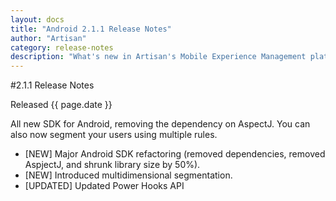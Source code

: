 ```yaml
---
layout: docs
title: "Android 2.1.1 Release Notes"
author: "Artisan"
category: release-notes
description: "What's new in Artisan's Mobile Experience Management platform."
---
```

#2.1.1 Release Notes

Released {{ page.date }}

All new SDK for Android, removing the dependency on AspectJ. You can also now segment your users using multiple rules.

* [NEW] Major Android SDK refactoring (removed dependencies, removed AspjectJ, and shrunk library size by 50%).
* [NEW] Introduced multidimensional segmentation.
* [UPDATED] Updated Power Hooks API